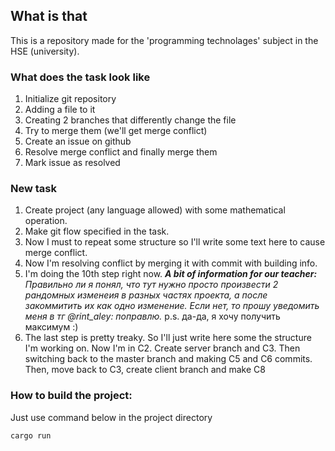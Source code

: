 ## What is that
This is a repository made for the 'programming technolages' subject in the HSE (university). 

### What does the task look like
1. Initialize git repository
2. Adding a file to it
3. Creating 2 branches that differently change the file
4. Try to merge them (we'll get merge conflict)
5. Create an issue on github
6. Resolve merge conflict and finally merge them
7. Mark issue as resolved 

### New task

1. Create project (any language allowed) with some mathematical operation.
2. Make git flow specified in the task.
3. Now I must to repeat some structure so I'll write some text here to cause merge conflict.
4. Now I'm resolving conflict by merging it with commit with building info.
5. I'm doing the 10th step right now. ***A bit of information for our teacher:***
    *Правильно ли я понял, что тут нужно просто произвести 2 рандомных изменеия в разных частях проекта, а после закоммитить их как одно изменение. Если нет, то прошу уведомить меня в тг @rint_aley: поправлю.*
    p.s. да-да, я хочу получить максимум :)
6. The last step is pretty treaky. So I'll just write here some the structure I'm working on. Now I'm in C2. Create server branch and C3. Then switching back to the master branch and making C5 and C6 commits. Then, move back to C3, create client branch and make C8
### How to build the project:

Just use command below in the project directory
```
cargo run
```
